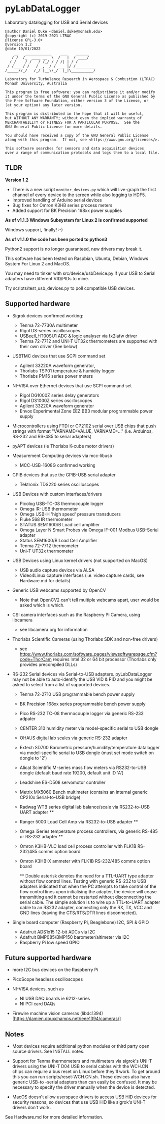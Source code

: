 # pyLabDataLogger
Laboratory datalogging for USB and Serial devices

    @author Daniel Duke <daniel.duke@monash.edu>
    @copyright (c) 2019-2021 LTRAC
    @license GPL-3.0+
    @version 1.2
    @date 19/01/2022
        __   ____________    ___    ______    
       / /  /_  ____ __  \  /   |  / ____/    
      / /    / /   / /_/ / / /| | / /         
     / /___ / /   / _, _/ / ___ |/ /_________ 
    /_____//_/   /_/ |__\/_/  |_|\__________/ 

    Laboratory for Turbulence Research in Aerospace & Combustion (LTRAC)
    Monash University, Australia

    This program is free software: you can redistribute it and/or modify
    it under the terms of the GNU General Public License as published by
    the Free Software Foundation, either version 3 of the License, or
    (at your option) any later version.

    This program is distributed in the hope that it will be useful,
    but WITHOUT ANY WARRANTY; without even the implied warranty of
    MERCHANTABILITY or FITNESS FOR A PARTICULAR PURPOSE.  See the
    GNU General Public License for more details.

    You should have received a copy of the GNU General Public License
    along with this program.  If not, see <https://www.gnu.org/licenses/>.

    This software searches for sensors and data acquisition devices
    over a range of communication protocols and logs them to a local file.

## TLDR

**Version 1.2**

- There is a new script `monitor_devices.py` which will live-graph the first channel of every device to the screen while also logging to HDF5.
- Improved handling of Arduino serial devices
- Bug fixes for Omron K3HB series process meters
- Added support for BK Precision 168xx power supplies

**As of v1.1.3 Windows Subsystem for Linux 2 is confirmed supported**

Windows support, finally! :-)

**As of v1.1.0 the code has been ported to python3**

Python2 support is no longer guaranteed, new drivers may break it.

This software has been tested on Raspbian, Ubuntu, Debian, Windows System For Linux 2 and MacOS.

You may need to tinker with src/device/usbDevice.py if your USB
to Serial adapters have different VID/PIDs to mine.

Try scripts/test_usb_devices.py to poll compatible USB devices.

## Supported hardware

- Sigrok devices
     confirmed working:
    - Tenma 72-7730A multimeter
    - Rigol DS-series oscilloscopes
    - USBee/LHT00SU1 ADC & logic analyser via fx2lafw driver
    - Tenma 72-7712 and UNI-T UT32x thermometers are supported with their own driver (See below)

- USBTMC devices that use SCPI command set
    - Agilent 33220A waveform generator,
    - Thorlabs TSP01 temperature & humidity logger
    - Thorlabs PM16 series power meters

- NI-VISA over Ethernet devices that use SCPI command set
    - Rigol DG1000Z series delay generators
    - Rigol DS1000Z series oscilloscopes
    - Agilent 33220A waveform generator
    - Envox Experimental Zone EEZ BB3 modular programmable power supply

- Microcontrollers using FTDI or CP2102 serial over USB chips
       that push strings with format "VARNAME=VALUE, VARNAME=..."
       (i.e. Arduinos, RS-232 and RS-485 to serial adapters)

- pyAPT devices (ie Thorlabs K-cube motor drivers)

- Measurement Computing devices via mcc-libusb
    - MCC-USB-1608G confirmed working

- GPIB devices that use the GPIB-USB serial adapter
    - Tektronix TDS220 series oscilloscopes

- USB Devices with custom interfaces/drivers
    - Picolog USB-TC-08 thermocouple logger
    - Omega IR-USB thermometer
    - Omega USB-H 'high speed' pressure transducers 
    - Fluke 568 IR thermometer
    - STATUS SEM1600/B Load cell amplifier
    - Omega Layer N Smart Probes via Omega IF-001 Modbus USB-Serial adapter
    - Status SEM1600/B Load Cell Amplifier
    - Tenma 72-7712 thermometer
    - Uni-T UT32x thermometer
    
- USB Devices using Linux kernel drivers (not supported on MacOS)
    - USB audio capture devices via ALSA
    - Video4Linux capture interfaces (i.e. video capture cards, see Hardware.md for details)

- Generic USB webcams supported by OpenCV
    - Note that OpenCV2 can't tell multiple webcams apart, user
      would be asked which is which.

- CSI camera interfaces such as the Raspberry Pi Camera, using libcamera
    - see libcamera.org for information
    
- Thorlabs Scientific Cameras (using Thorlabs SDK and non-free drivers)
    - see https://www.thorlabs.com/software_pages/viewsoftwarepage.cfm?code=ThorCam
    requires Intel 32 or 64 bit processor (Thorlabs only provides precompiled DLLs)

- RS-232 Serial devices via Serial-to-USB adapters. pyLabDataLogger may not be able to auto-identify the USB VID & PID and you might be asked to select from a list of supported devices.
    - Tenma 72-2710 USB programmable bench power supply
    - BK Precision 168xx series programmable bench power supply
    - Pico RS-232 TC-08 thermocouple logger via generic RS-232 adpater
    - CENTER 310 humidity meter via model-specific serial to USB dongle
    - OHAUS digital lab scales via generic RS-232 adapter
    - Extech SD700 Barometric pressure/humidity/temperature datalogger via model-specific serial to USB dongle
      (must set mode switch on dongle to '2')
    - Alicat Scientific M-series mass flow meters via RS232-to-USB dongle
      (default baud rate 19200, default unit ID 'A')
    - Leadshine ES-D508 servomotor controller
    - Metrix MX5060 Bench multimeter (contains an internal generic CP210x Serial-to-USB bridge)
    - Radwag WTB series digital lab balance/scale via RS232-to-USB UART adapter **
    - Ranger 5000 Load Cell Amp via RS232-to-USB adapter **
    - Omega iSeries temperature process controllers, via generic RS-485 or RS-232 adapter **
    - Omron K3HB-VLC load cell process controller with FLK1B RS-232/485 comms option board
    - Omron K3HB-X ammeter with FLK1B RS-232/485 comms option board

        ** Double asterisk denotes the need for a TTL-UART type adapter without flow control lines.
           Testing with generic RS-232 to USB adapters indicated that when the PC attempts to take control of the flow control
           lines upon initialising the adapter, the device will cease transmitting and it cannot be restarted without disconnecting the serial cable. The simple solution is to wire up a TTL-to-UART adapter cable to an RS232 adapter, connecting only the RX, TX, VCC and GND lines (leaving the CTS/RTS/DTR lines disconnected).

- Single board computer (Raspberry Pi, Beaglebone) I2C, SPI & GPIO
    - Adafruit ADS1x15 12-bit ADCs via I2C
    - Adafruit BMP085/BMP150 barometer/altimeter via I2C
    - Raspberry Pi low speed GPIO

## Future supported hardware

- more I2C bus devices on the Raspberry Pi

- PicoScope headless oscilloscopes

- NI-VISA devices, such as
    - NI USB DAQ boards ie 6212-series
    - NI PCI card DAQs
    
- Firewire machine vision cameras (libdc1394)
  [https://damien.douxchamps.net/ieee1394/cameras/]
  


## Notes
- Most devices require additional python modules or third party open source
  drivers. See INSTALL notes.

- Support for Tenma thermometers and multimeters via sigrok's UNI-T drivers
  using the UNI-T D04 USB to serial cables with the WCH.CN chips can require
  a bus reset on Linux before they'll work. To get around this
  you can run scripts/reset-WCH.CN.sh. These devices also have generic USB-to
  -serial adapters than can easily be confused. It may be necessary to specify
  the driver manually when the device is detected.

- MacOS doesn't allow userspace drivers to access USB HID devices for security
  reasons, so devices that use USB HID like sigrok's UNI-T drivers don't work.

See Hardware.md for more detailed information.
